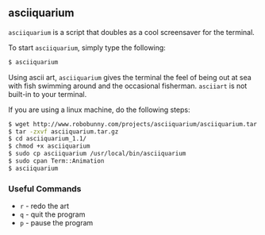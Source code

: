 ---
---

asciiquarium
-------
`asciiquarium` is a script that doubles as a cool screensaver for the terminal.

To start `asciiquarium`, simply type the following:

~~~bash
$ asciiquarium
~~~

Using ascii art, `asciiquarium` gives the terminal the feel of being out at sea
with fish swimming around and the occasional fisherman. `asciiart`  is not built-in to your terminal. 

If you are using a linux machine, do the following steps:

~~~bash
$ wget http://www.robobunny.com/projects/asciiquarium/asciiquarium.tar.gz
$ tar -zxvf asciiquarium.tar.gz
$ cd asciiquarium_1.1/
$ chmod +x asciiquarium
$ sudo cp asciiquarium /usr/local/bin/asciiquarium
$ sudo cpan Term::Animation
$ asciiquarium
~~~

### Useful Commands
- `r` - redo the art
- `q` - quit the program
- `p` - pause the program
